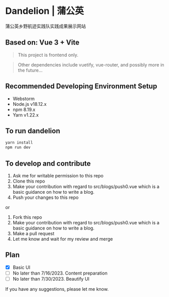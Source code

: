 # Dandelion | 蒲公英

蒲公英乡野航迹实践队实践成果展示网站

## Based on: Vue 3 + Vite

> This project is frontend only.

> Other dependencies include vuetify, vue-router, and possibly more in the future...

## Recommended Developing Environment Setup

- Webstorm
- Node.js v18.12.x
- npm 8.19.x
- Yarn v1.22.x

## To run dandelion

```bash
yarn install
npm run dev
```

## To develop and contribute

1. Ask me for writable permission to this repo
2. Clone this repo
3. Make your contribution with regard to src/blogs/push0.vue which is a basic guidance on how to write a blog.
4. Push your changes to this repo

or

1. Fork this repo
2. Make your contribution with regard to src/blogs/push0.vue which is a basic guidance on how to write a blog.
3. Make a pull request
4. Let me know and wait for my review and merge

## Plan

- [x] Basic UI
- [ ] No later than 7/16/2023. Content preparation
- [ ] No later than 7/30/2023. Beautify UI

If you have any suggestions, please let me know.